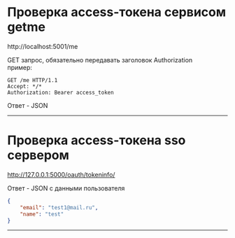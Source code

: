 # Проверка access-токена сервисом getme
http://localhost:5001/me   

GET запрос, обязательно передавать заголовок Authorization   
пример:
```http
GET /me HTTP/1.1
Accept: */*
Authorization: Bearer access_token
```
Ответ - JSON
___

# Проверка access-токена sso сервером
http://127.0.0.1:5000/oauth/tokeninfo/

Ответ - JSON с данными пользователя

```json
{
    "email": "test1@mail.ru",
    "name": "test"
}
```

___